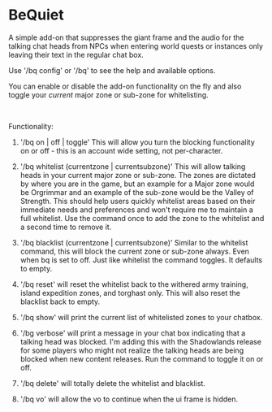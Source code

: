 # BeQuiet
A simple add-on that suppresses the giant frame and the audio for the talking chat heads from NPCs when entering world quests or instances only leaving their text in the regular chat box.

Use '/bq config' or '/bq' to see the help and available options.

You can enable or disable the add-on functionality on the fly and also toggle your *current* major zone or sub-zone for whitelisting.

 

Functionality:

1. '/bq on | off | toggle' This will allow you turn the blocking functionality on or off - this is an account wide setting, not per-character.

2. '/bq whitelist (currentzone | currentsubzone)' This will allow talking heads in your current major zone or sub-zone. The zones are dictated by where you are in the game, but an example for a Major zone would be Orgrimmar and an example of the sub-zone would be the Valley of Strength. This should help users quickly whitelist areas based on their immediate needs and preferences and won't require me to maintain a full whitelist. Use the command once to add the zone to the whitelist and a second time to remove it.

3. '/bq blacklist (currentzone | currentsubzone)' Similar to the whitelist command, this will block the current zone or sub-zone always. Even when bq is set to off. Just like whitelist the command toggles. It defaults to empty.

4. '/bq reset' will reset the whitelist back to the withered army training, island expedition zones, and torghast only. This will also reset the blacklist back to empty.

5. '/bq show' will print the current list of whitelisted zones to your chatbox.

6. '/bg verbose' will print a message in your chat box indicating that a talking head was blocked. I'm adding this with the Shadowlands release for some players who might not realize the talking heads are being blocked when new content releases. Run the command to toggle it on or off.

7. '/bq delete' will totally delete the whitelist and blacklist.

8. '/bq vo' will allow the vo to continue when the ui frame is hidden.
